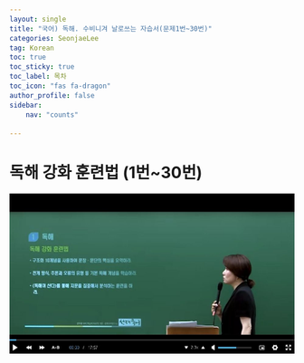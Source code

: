 ```yaml
---
layout: single
title: "국어) 독해. 수비니겨 날로쓰는 자습서(문제1번~30번)"
categories: SeonjaeLee
tag: Korean
toc: true
toc_sticky: true
toc_label: 목차
toc_icon: "fas fa-dragon"
author_profile: false
sidebar:
    nav: "counts"

---
```


# 독해 강화 훈련법 (1번~30번)

![](../images/2023-07-15-22/2023-07-15-00-42-37-image.png)